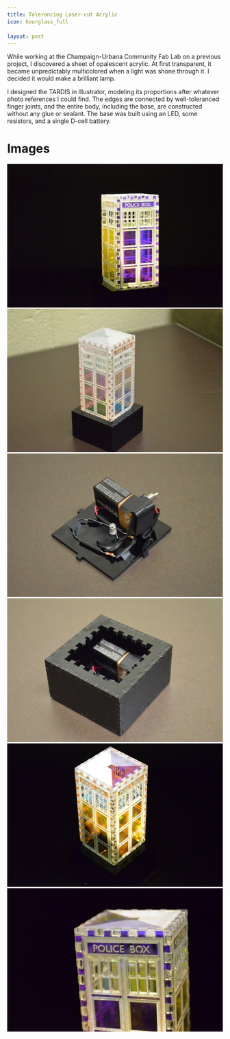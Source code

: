 ```yaml
---
title: Tolerancing Laser-cut Acrylic
icon: hourglass_full

layout: post
---
```


While working at the Champaign-Urbana Community Fab Lab on a previous project, I
discovered a sheet of opalescent acrylic. At first transparent, it became
unpredictably multicolored when a light was shone through it. I decided it would
make a brilliant lamp.

I designed the TARDIS in Illustrator, modeling its proportions after whatever
photo references I could find. The edges are connected by well-toleranced finger
joints, and the entire body, including the base, are constructed without any
glue or sealant. The base was built using an LED, some resistors, and a single
D-cell battery.

# Images

![alt](/assets/images/tardis/1.jpg)
![alt](/assets/images/tardis/2.jpg)
![alt](/assets/images/tardis/3.jpg)
![alt](/assets/images/tardis/4.jpg)
![alt](/assets/images/tardis/5.jpg)
![alt](/assets/images/tardis/6.jpg)
